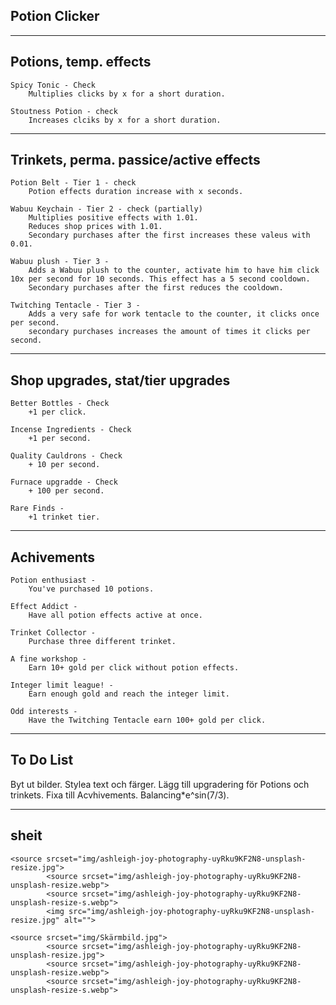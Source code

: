 Potion Clicker
---

---
Potions, temp. effects
---
    Spicy Tonic - Check
        Multiplies clicks by x for a short duration.

    Stoutness Potion - check
        Increases clciks by x for a short duration.

    

---
Trinkets, perma. passice/active effects
---
    Potion Belt - Tier 1 - check
        Potion effects duration increase with x seconds.

    Wabuu Keychain - Tier 2 - check (partially)
        Multiplies positive effects with 1.01.
        Reduces shop prices with 1.01.
        Secondary purchases after the first increases these valeus with 0.01.

    Wabuu plush - Tier 3 -
        Adds a Wabuu plush to the counter, activate him to have him click 10x per second for 10 seconds. This effect has a 5 second cooldown.
        Secondary purchases after the first reduces the cooldown.

    Twitching Tentacle - Tier 3 -
        Adds a very safe for work tentacle to the counter, it clicks once per second.
        secondary purchases increases the amount of times it clicks per second.

    

---
Shop upgrades, stat/tier upgrades
---
    Better Bottles - Check
        +1 per click.

    Incense Ingredients - Check
        +1 per second.

    Quality Cauldrons - Check
        + 10 per second.

    Furnace upgradde - Check
        + 100 per second.

    Rare Finds - 
        +1 trinket tier.


---
Achivements
---
    Potion enthusiast -
        You've purchased 10 potions.
    
    Effect Addict -
        Have all potion effects active at once.

    Trinket Collector -
        Purchase three different trinket.

    A fine workshop -
        Earn 10+ gold per click without potion effects.

    Integer limit league! -
        Earn enough gold and reach the integer limit.

    Odd interests -
        Have the Twitching Tentacle earn 100+ gold per click.



---
To Do List
---
Byt ut bilder.
Stylea text och färger.
Lägg till upgradering för Potions och trinkets.
Fixa till Acvhivements.
Balancing*e^sin(7/3).


---
sheit
---
    <source srcset="img/ashleigh-joy-photography-uyRku9KF2N8-unsplash-resize.jpg">
            <source srcset="img/ashleigh-joy-photography-uyRku9KF2N8-unsplash-resize.webp">
            <source srcset="img/ashleigh-joy-photography-uyRku9KF2N8-unsplash-resize-s.webp">
            <img src="img/ashleigh-joy-photography-uyRku9KF2N8-unsplash-resize.jpg" alt="">

    <source srcset="img/Skärmbild.jpg">
            <source srcset="img/ashleigh-joy-photography-uyRku9KF2N8-unsplash-resize.jpg">
            <source srcset="img/ashleigh-joy-photography-uyRku9KF2N8-unsplash-resize.webp">
            <source srcset="img/ashleigh-joy-photography-uyRku9KF2N8-unsplash-resize-s.webp">
